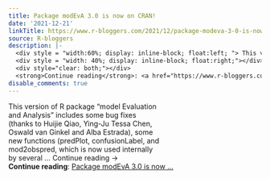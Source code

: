 ```yaml
---
title: Package modEvA 3.0 is now on CRAN!
date: '2021-12-21'
linkTitle: https://www.r-bloggers.com/2021/12/package-modeva-3-0-is-now-on-cran/
source: R-bloggers
description: |-
  <div style = "width:60%; display: inline-block; float:left; "> This version of R package “model Evaluation and Analysis” includes some bug fixes (thanks to Huijie Qiao, Ying-Ju Tessa Chen, Oswald van Ginkel and Alba Estrada), some new functions (predPlot, confusionLabel, and mod2obspred, which is now used internally by several … Continue reading →</div>
  <div style = "width: 40%; display: inline-block; float:right;"></div>
  <div style="clear: both;"></div>
  <strong>Continue reading</strong>: <a href="https://www.r-bloggers.com/2021/12/package-modeva-3-0-is-now-on-cran/">Package modEvA 3.0 is now ...
disable_comments: true
---
```

<div style = "width:60%; display: inline-block; float:left; "> This version of R package “model Evaluation and Analysis” includes some bug fixes (thanks to Huijie Qiao, Ying-Ju Tessa Chen, Oswald van Ginkel and Alba Estrada), some new functions (predPlot, confusionLabel, and mod2obspred, which is now used internally by several … Continue reading →</div>
<div style = "width: 40%; display: inline-block; float:right;"></div>
<div style="clear: both;"></div>
<strong>Continue reading</strong>: <a href="https://www.r-bloggers.com/2021/12/package-modeva-3-0-is-now-on-cran/">Package modEvA 3.0 is now ...